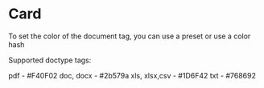 # Card

To set the color of the document tag, you can use a preset or use a color hash

Supported doctype tags:

pdf - #F40F02
doc, docx - #2b579a
xls, xlsx,csv - #1D6F42
txt - #768692
